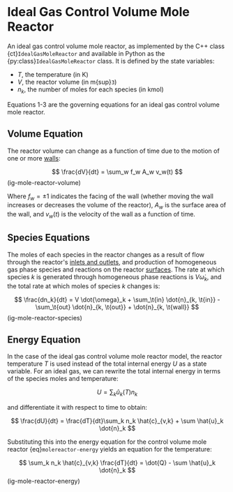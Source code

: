 ```{py:currentmodule} cantera
```

# Ideal Gas Control Volume Mole Reactor

An ideal gas control volume mole reactor, as implemented by the C++ class
{ct}`IdealGasMoleReactor` and available in Python as the {py:class}`IdealGasMoleReactor`
class. It is defined by the state variables:

- $T$, the temperature (in K)
- $V$, the reactor volume (in m{sup}`3`)
- $n_k$, the number of moles for each species (in kmol)

Equations 1-3 are the governing equations for an ideal gas control volume mole reactor.

## Volume Equation

The reactor volume can change as a function of time due to the motion of one or more
[walls](sec-wall):

$$
\frac{dV}{dt} = \sum_w f_w A_w v_w(t)
$$ (ig-mole-reactor-volume)

Where $f_w = \pm 1$ indicates the facing of the wall (whether moving the wall increases
or decreases the volume of the reactor), $A_w$ is the surface area of the wall, and
$v_w(t)$ is the velocity of the wall as a function of time.

## Species Equations

The moles of each species in the reactor changes as a result of flow through the
reactor's [inlets and outlets](sec-flow-device), and production of homogeneous gas phase
species and reactions on the reactor [surfaces](sec-reactor-surface). The rate at which
species $k$ is generated through homogeneous phase reactions is $V \dot{\omega}_k$, and
the total rate at which moles of species $k$ changes is:

$$
\frac{dn_k}{dt} = V \dot{\omega}_k + \sum_\t{in} \dot{n}_{k, \t{in}}
                  - \sum_\t{out} \dot{n}_{k, \t{out}} + \dot{n}_{k, \t{wall}}
$$ (ig-mole-reactor-species)

## Energy Equation

In the case of the ideal gas control volume mole reactor model, the reactor temperature
$T$ is used instead of the total internal energy $U$ as a state variable. For an ideal
gas, we can rewrite the total internal energy in terms of the species moles and
temperature:

$$  U = \sum_k \hat{u}_k(T) n_k  $$

and differentiate it with respect to time to obtain:

$$  \frac{dU}{dt} = \frac{dT}{dt}\sum_k n_k \hat{c}_{v,k} + \sum \hat{u}_k \dot{n}_k  $$

Substituting this into the energy equation for the control volume mole reactor
{eq}`molereactor-energy` yields an equation for the temperature:

$$
\sum_k n_k \hat{c}_{v,k} \frac{dT}{dt} = \dot{Q} - \sum \hat{u}_k \dot{n}_k
$$ (ig-mole-reactor-energy)
